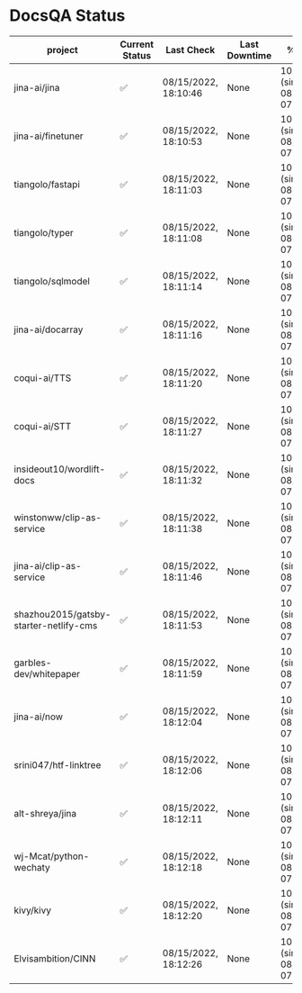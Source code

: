 # DocsQA Status

|               project                |Current Status|     Last Check     |Last Downtime|              % Uptime              |
|--------------------------------------|--------------|--------------------|-------------|------------------------------------|
|jina-ai/jina                          |✅            |08/15/2022, 18:10:46|None         |100.000 (since 08/15/2022, 07:09:42)|
|jina-ai/finetuner                     |✅            |08/15/2022, 18:10:53|None         |100.000 (since 08/15/2022, 07:09:42)|
|tiangolo/fastapi                      |✅            |08/15/2022, 18:11:03|None         |100.000 (since 08/15/2022, 07:09:42)|
|tiangolo/typer                        |✅            |08/15/2022, 18:11:08|None         |100.000 (since 08/15/2022, 07:09:42)|
|tiangolo/sqlmodel                     |✅            |08/15/2022, 18:11:14|None         |100.000 (since 08/15/2022, 07:09:42)|
|jina-ai/docarray                      |✅            |08/15/2022, 18:11:16|None         |100.000 (since 08/15/2022, 07:09:42)|
|coqui-ai/TTS                          |✅            |08/15/2022, 18:11:20|None         |100.000 (since 08/15/2022, 07:09:42)|
|coqui-ai/STT                          |✅            |08/15/2022, 18:11:27|None         |100.000 (since 08/15/2022, 07:09:42)|
|insideout10/wordlift-docs             |✅            |08/15/2022, 18:11:32|None         |100.000 (since 08/15/2022, 07:09:42)|
|winstonww/clip-as-service             |✅            |08/15/2022, 18:11:38|None         |100.000 (since 08/15/2022, 07:09:42)|
|jina-ai/clip-as-service               |✅            |08/15/2022, 18:11:46|None         |100.000 (since 08/15/2022, 07:09:42)|
|shazhou2015/gatsby-starter-netlify-cms|✅            |08/15/2022, 18:11:53|None         |100.000 (since 08/15/2022, 07:09:42)|
|garbles-dev/whitepaper                |✅            |08/15/2022, 18:11:59|None         |100.000 (since 08/15/2022, 07:09:42)|
|jina-ai/now                           |✅            |08/15/2022, 18:12:04|None         |100.000 (since 08/15/2022, 07:09:42)|
|srini047/htf-linktree                 |✅            |08/15/2022, 18:12:06|None         |100.000 (since 08/15/2022, 07:09:42)|
|alt-shreya/jina                       |✅            |08/15/2022, 18:12:11|None         |100.000 (since 08/15/2022, 07:09:42)|
|wj-Mcat/python-wechaty                |✅            |08/15/2022, 18:12:18|None         |100.000 (since 08/15/2022, 07:09:42)|
|kivy/kivy                             |✅            |08/15/2022, 18:12:20|None         |100.000 (since 08/15/2022, 07:09:42)|
|Elvisambition/CINN                    |✅            |08/15/2022, 18:12:26|None         |100.000 (since 08/15/2022, 07:09:42)|
